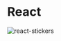 # React
 
![react-stickers](https://github.com/Arryan-n/React-Page/assets/53433983/272b7997-cf5c-465c-a194-fc97611e948b)

